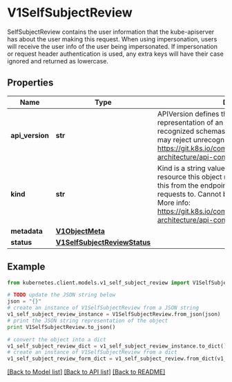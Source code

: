 # V1SelfSubjectReview

SelfSubjectReview contains the user information that the kube-apiserver has about the user making this request. When using impersonation, users will receive the user info of the user being impersonated.  If impersonation or request header authentication is used, any extra keys will have their case ignored and returned as lowercase.

## Properties
Name | Type | Description | Notes
------------ | ------------- | ------------- | -------------
**api_version** | **str** | APIVersion defines the versioned schema of this representation of an object. Servers should convert recognized schemas to the latest internal value, and may reject unrecognized values. More info: https://git.k8s.io/community/contributors/devel/sig-architecture/api-conventions.md#resources | [optional] 
**kind** | **str** | Kind is a string value representing the REST resource this object represents. Servers may infer this from the endpoint the kubernetes.client submits requests to. Cannot be updated. In CamelCase. More info: https://git.k8s.io/community/contributors/devel/sig-architecture/api-conventions.md#types-kinds | [optional] 
**metadata** | [**V1ObjectMeta**](V1ObjectMeta.md) |  | [optional] 
**status** | [**V1SelfSubjectReviewStatus**](V1SelfSubjectReviewStatus.md) |  | [optional] 

## Example

```python
from kubernetes.client.models.v1_self_subject_review import V1SelfSubjectReview

# TODO update the JSON string below
json = "{}"
# create an instance of V1SelfSubjectReview from a JSON string
v1_self_subject_review_instance = V1SelfSubjectReview.from_json(json)
# print the JSON string representation of the object
print V1SelfSubjectReview.to_json()

# convert the object into a dict
v1_self_subject_review_dict = v1_self_subject_review_instance.to_dict()
# create an instance of V1SelfSubjectReview from a dict
v1_self_subject_review_form_dict = v1_self_subject_review.from_dict(v1_self_subject_review_dict)
```
[[Back to Model list]](../README.md#documentation-for-models) [[Back to API list]](../README.md#documentation-for-api-endpoints) [[Back to README]](../README.md)


